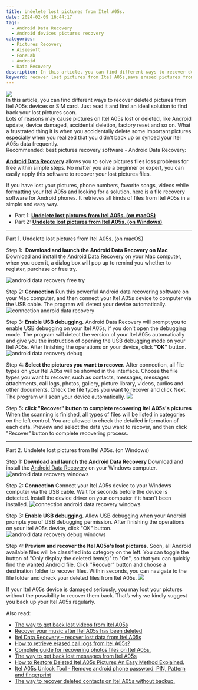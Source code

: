 ```yaml
---
title: Undelete lost pictures from Itel A05s.
date: 2024-02-09 16:44:17
tags: 
  - Android Data Recovery
  - Android devices pictures recovery
categories: 
  - Pictures Recovery
  - Aiseesoft
  - FoneLab
  - Android
  - Data Recovery
description: In this article, you can find different ways to recover deleted pictures from Itel A05s devices or SIM card. Just read it and find an ideal solution to find back your lost pictures soon.
keyword: recover lost pictures from Itel A05s,save erased pictures from Itel A05s,undelete pictures from Itel A05s,android pictures retrieval,restore deleted pictures on Itel A05s,regain missing pictures,does the Itel A05s have a backup for deleted pictures,recover deleted pictures 2018 for Itel A05s,Itel A05s pictures deleted itself,how can i find my deleted pictures Itel A05s,pictures disappear Itel A05s,how to refind deleted pictures from Itel A05s
---
```


<img src="https://img0mobiles.techidaily.com/images/best-assets/devices/itel/itel-a05s/3.jpg" class="atpl-imgstyle"  />

<div class="atpl-content atpl-for-fonelab-android recover-pictures">

<div class="atpl-post-description-part-1">
In this article, you can find different ways to recover deleted pictures from Itel A05s devices or SIM card. Just read it and find an ideal solution to find back your lost pictures soon.
</div>

<div class="atpl-post-description-part-2">
<div class="tpl-content-sub-paragraph-question">
  Lots of reasons may cause pictures on Itel A05s lost or deleted, like Android update, device damaged, accidental deletion, factory reset and so on. What a frustrated thing it is when you accidentally delete some important pictures especially when you realized that you didn't back up or synced your Itel A05s data frequently.
</div>

</div>

<div class="atpl-post-description-part-3">
<div class="tpl-content-sub-paragraph-title">
  Recommended: best pictures recovery software - Android Data Recovery:
</div>
<div class="tpl-content-sub-paragraph-content">
  <p>
    <a href="https://tools.techidaily.com/aiseesoft-android-data-recovery/" target="_blank" rel="noopener"><strong>Android Data Recovery</strong></a> allows you to solve pictures files loss problems for free within simple steps. No matter you are a beginner or expert, you can easily apply this software to recover your lost pictures files.
  </p>
</div>
<div class="tpl-content-sub-paragraph-content">
    <p>
      If you have lost your pictures, phone numbers, favorite songs, videos while formatting your Itel A05s and looking for a solution, here is a file recovery software for Android phones. It retrieves all kinds of files from Itel A05s in a simple and easy way.
    </p>
</div>
</div>

<ul>
  <li>Part 1: <strong><a href="#p1"> Undelete lost pictures from Itel A05s.  (on macOS)</a></strong></li>
  <li>Part 2: <strong><a href="#p2"> Undelete lost pictures from Itel A05s.  (on Windows)</a></strong></li>
</ul>



<!-- Part 1 -->
<a id="p1" name="p1" ></a><hr>

<div>
  <span class="atpl-step-part-style">Part 1. Undelete lost pictures from Itel A05s. (on macOS)</span>
</div>  

<span class="atpl-stepstyle-a"><span>Step 1: </span></span> <strong>Download and launch the Android Data Recovery on Mac</strong>
Download and install the <a href="https://tools.techidaily.com/aiseesoft-android-data-recovery/" target="_blank" rel="noopener">Android Data Recovery</a> on your Mac computer, when you open it, a dialog box will pop up to remind you whether to register, purchase or free try.

<img src="https://tools.techidaily.com/images/apps/aiseesoft/android-data-recovery/mac-free-try.png" class="atpl-imgstyle" alt="android data recovery free try" />

<span class="atpl-stepstyle-a"><span>Step 2: </span></span> <strong>Connection</strong>
Run this powerful Android data recovering software on your Mac computer, and then connect your Itel A05s device to computer via the USB cable. The program will detect your device automatically.
<img src="https://tools.techidaily.com/images/apps/aiseesoft/android-data-recovery/mac-connection-interface.jpg" class="atpl-imgstyle" alt="connection android data recovery" />

<span class="atpl-stepstyle-a"><span>Step 3: </span></span> <strong>Enable USB debugging.</strong>
Android Data Recovery will prompt you to enable USB debugging on your Itel A05s, if you don't open the debugging mode. The program will detect the version of your Itel A05s automatically and give you the instruction of opening the USB debugging mode on your Itel A05s. After finishing the operations on your device, click <strong>"OK"</strong> button.
<img src="https://tools.techidaily.com/images/apps/aiseesoft/android-data-recovery/mac-android-usb-debug.jpg"  class="atpl-imgstyle" alt="android data recovery debug" />

<span class="atpl-stepstyle-a"><span>Step 4: </span></span> <strong>Select the pictures you want to recover.</strong>
After connection, all file types on your Itel A05s will be showed in the interface. Choose the file types you want to recover, such as contacts, messages, messages attachments, call logs, photos, gallery, picture library, videos, audios and other documents. Check the file types you want to recover and click Next. The program will scan your device automatically.
<img src="https://tools.techidaily.com/images/apps/aiseesoft/android-data-recovery/mac-choose-type-photos.jpg" class="atpl-imgstyle"  />

<span class="atpl-stepstyle-a"><span>Step 5: </span></span> <strong>click "Recover" button to  complete recovering Itel A05s's pictures</strong>
When the scanning is finished, all types of files will be listed in categories on the left control. You are allowed to check the detailed information of each data. Preview and select the data you want to recover, and then click "Recover" button to complete recovering process.


<a id="p2" name="p2"></a><hr>

<!-- Part 2 -->
<div>
  <span class="atpl-step-part-style">Part 2. Undelete lost pictures from Itel A05s. (on Windows)</span>
</div>

<span class="atpl-stepstyle-a"><span>Step 1: </span></span> <strong>Download and launch the Android Data Recovery</strong>
Download and install the <a href="https://tools.techidaily.com/aiseesoft-android-data-recovery/" target="_blank" rel="noopener">Android Data Recovery</a> on your Windows computer.
<img src="https://tools.techidaily.com/images/apps/aiseesoft/android-data-recovery/win-start-interface.png"  class="atpl-imgstyle" alt="android data recovery windows" />

<span class="atpl-stepstyle-a"><span>Step 2: </span></span> <strong>Connection</strong>
Connect your Itel A05s device to your Windows computer via the USB cable. Wait for seconds before the device is detected. Install the device driver on your computer if it hasn't been installed.
<img src="https://tools.techidaily.com/images/apps/aiseesoft/android-data-recovery/win-connection-interface.png" class="atpl-imgstyle" alt="connection android data recovery windows" />

<span class="atpl-stepstyle-a"><span>Step 3: </span></span> <strong>Enable USB debugging.</strong>
Allow USB debugging when your Android prompts you of USB debugging permission. After finishing the operations on your Itel A05s device, click "OK" button.
<img src="https://tools.techidaily.com/images/apps/aiseesoft/android-data-recovery/win-android-usb-debug.png" class="atpl-imgstyle" alt="android data recovery debug windows" />

<span class="atpl-stepstyle-a"><span>Step 4: </span></span> <strong>Preview and recover the Itel A05s's lost pictures.</strong>
Soon, all Android available files will be classified into category on the left. You can toggle the button of "Only display the deleted item(s)" to "On", so that you can quickly find the wanted Android file. Click "Recover" button and choose a destination folder to recover files. Within seconds, you can navigate to the file folder and check your deleted files from Itel A05s.
<img src="https://tools.techidaily.com/images/apps/aiseesoft/android-data-recovery/win-recover-photos.png" class="atpl-imgstyle"  />

<div class="atpl-post-description-part-4">
<div class="tpl-content-sub-paragraph-normal">
  <p>
    If your Itel A05s device is damaged seriously, you may lost your pictures without the possibility to recover them back. That’s why we kindly suggest you back up your Itel A05s regularly.
  </p>
</div>
</div>

<ins class="adsbygoogle"
     style="display:block"
     data-ad-client="ca-pub-7571918770474297"
     data-ad-slot="8358498916"
     data-ad-format="auto"
     data-full-width-responsive="true"></ins>

<span class="atpl-alsoreadstyle">Also read:</span>
<div><ul>
<li><a href="/the-way-to-get-back-lost-videos-from-itel-a05s-by-fonelab-android-recover-video/" target="_blank" rel="noopener"><u>The way to get back lost videos from Itel A05s</u></a></li>
<li><a href="/recover-your-music-after-itel-a05s-has-been-deleted-by-fonelab-android-recover-music/" target="_blank" rel="noopener"><u>Recover your music after Itel A05s has been deleted</u></a></li>
<li><a href="/itel-data-recovery-recover-lost-data-from-itel-a05s-by-fonelab-android-recover-data/" target="_blank" rel="noopener"><u>Itel Data Recovery – recover lost data from Itel A05s</u></a></li>
<li><a href="/how-to-retrieve-erased-call-logs-from-itel-a05s-by-fonelab-android-recover-call-logs/" target="_blank" rel="noopener"><u>How to retrieve erased call logs from Itel A05s?</u></a></li>
<li><a href="/complete-guide-for-recovering-photos-files-on-itel-a05s-by-fonelab-android-recover-photos/" target="_blank" rel="noopener"><u>Complete guide for recovering photos files on Itel A05s.</u></a></li>
<li><a href="/the-way-to-get-back-lost-messages-from-itel-a05s-by-fonelab-android-recover-messages/" target="_blank" rel="noopener"><u>The way to get back lost messages from Itel A05s</u></a></li>
<li><a href="/how-to-restore-deleted-itel-a05s-pictures-an-easy-method-explained-by-fonelab-android-recover-pictures/" target="_blank" rel="noopener"><u>How to Restore Deleted Itel A05s Pictures  An Easy Method Explained.</u></a></li>
<li><a href="/itel-a05s-unlock-tool-remove-android-phone-password-pin-pattern-and-fingerprint-by-drfone-android-unlock-android-unlock/" target="_blank" rel="noopener"><u>Itel A05s Unlock Tool - Remove android phone password, PIN, Pattern and fingerprint</u></a></li>
<li><a href="/the-way-to-recover-deleted-contacts-on-itel-a05s-without-backup-by-fonelab-android-recover-contacts/" target="_blank" rel="noopener"><u>The way to recover deleted contacts on Itel A05s without backup.</u></a></li>
</ul></div>

</div>
